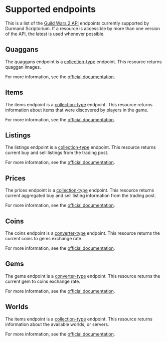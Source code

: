 Supported endpoints
===
This is a list of the [Guild Wars 2 API](http://wiki.guildwars2.com/wiki/API:Main) endpoints currently supported by Durmand Scriptorium. If a resource is accessible by more than one version of the API, the latest is used whenever possible.

Quaggans
---
The quaggans endpoint is a [collection-type](https://github.com/EtienneLamoureux/durmand-scriptorium/blob/master/docs/COLLECTION_CONSUMER.md#collection-consumer) endpoint. This resource returns quaggan images.

For more information, see the [official documentation](http://wiki.guildwars2.com/wiki/API:2/quaggans).

Items
---
The items endpoint is a [collection-type](https://github.com/EtienneLamoureux/durmand-scriptorium/blob/master/docs/COLLECTION_CONSUMER.md#collection-consumer) endpoint. This resource returns information about items that were discovered by players in the game.

For more information, see the [official documentation](http://wiki.guildwars2.com/wiki/API:2/items).

Listings
---
The listings endpoint is a [collection-type](https://github.com/EtienneLamoureux/durmand-scriptorium/blob/master/docs/COLLECTION_CONSUMER.md#collection-consumer) endpoint. This resource returns current buy and sell listings from the trading post.

For more information, see the [official documentation](http://wiki.guildwars2.com/wiki/API:2/commerce/listings).

Prices
---
The prices endpoint is a [collection-type](https://github.com/EtienneLamoureux/durmand-scriptorium/blob/master/docs/COLLECTION_CONSUMER.md#collection-consumer) endpoint. This resource returns current aggregated buy and sell listing information from the trading post.

For more information, see the [official documentation](http://wiki.guildwars2.com/wiki/API:2/commerce/prices).

Coins
---
The coins endpoint is a [converter-type](https://github.com/EtienneLamoureux/durmand-scriptorium/blob/master/docs/CONVERTER_CONSUMER.md#converter-consumer) endpoint. This resource returns the current coins to gems exchange rate.

For more information, see the [official documentation](http://wiki.guildwars2.com/wiki/API:2/commerce/exchange/coins).

Gems
---
The gems endpoint is a [converter-type](https://github.com/EtienneLamoureux/durmand-scriptorium/blob/master/docs/CONVERTER_CONSUMER.md#converter-consumer) endpoint. This resource returns the current gem to coins exchange rate.

For more information, see the [official documentation](http://wiki.guildwars2.com/wiki/API:2/commerce/exchange/gems).

Worlds
---
The items endpoint is a [collection-type](https://github.com/EtienneLamoureux/durmand-scriptorium/blob/master/docs/COLLECTION_CONSUMER.md#collection-consumer) endpoint. This resource returns information about the available worlds, or servers.

For more information, see the [official documentation](http://wiki.guildwars2.com/wiki/API:2/worlds).